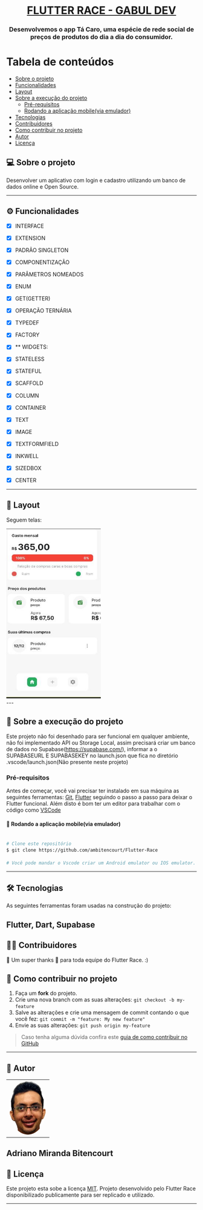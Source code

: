 <h1 align="center">
      <a href="#" alt="FLUTTER RACE - GABUL DEV"> FLUTTER RACE - GABUL DEV </a>
</h1>

<h3 align="center">
     Desenvolvemos o app Tá Caro, uma espécie de rede social de preços de produtos do dia a dia do consumidor. 
</h3>

Tabela de conteúdos
=================
<!--ts-->
   * [Sobre o projeto](#-sobre-o-projeto)
   * [Funcionalidades](#-sobre-o-projeto)
   * [Layout](#-layout)
   * [Sobre a execução do projeto](#-sobre-a-execução-do-projeto)
     * [Pré-requisitos](#pré-requisitos)
     * [Rodando a aplicação mobile(via emulador)](#user-content--rodando-a-aplicação-mobile(via-emulador))
   * [Tecnologias](#-tecnologias)
   * [Contribuidores](#-contribuidores)
   * [Como contribuir no projeto](#-como-contribuir-no-projeto)
   * [Autor](#-autor)
   * [Licença](#user-content--licença)
<!--te-->


## 💻 Sobre o projeto

Desenvolver um aplicativo com login e cadastro utilizando um banco de dados online e Open Source.

---

## ⚙️ Funcionalidades

- [x] INTERFACE
- [x] EXTENSION
- [x] PADRÃO SINGLETON
- [x] COMPONENTIZAÇÃO
- [x] PARÂMETROS NOMEADOS
- [x] ENUM
- [x] GET(GETTER)
- [x] OPERAÇÃO TERNÁRIA
- [x] TYPEDEF
- [x] FACTORY

- [x] ** WIDGETS:
- [x] STATELESS
- [x] STATEFUL
- [x] SCAFFOLD
- [x] COLUMN
- [x] CONTAINER
- [x] TEXT
- [x] IMAGE
- [x] TEXTFORMFIELD
- [x] INKWELL
- [x] SIZEDBOX
- [x] CENTER

---

## 🎨 Layout

Seguem telas:

<div align="left">
<img src="https://github.com/ambitencourt/Flutter-Race/blob/main/assets/images/Home.JPG" width=250px height=450px />
</div>
---

## 🚀 Sobre a execução do projeto

Este projeto não foi desenhado para ser funcional em qualquer ambiente, não foi implementado API ou Storage Local, assim precisará criar um banco de dados no Supabase(https://supabase.com/), informar a o SUPABASEURL E SUPABASEKEY no launch.json que fica no diretório .vscode/launch.json(Não presente neste projeto)


### Pré-requisitos

Antes de começar, você vai precisar ter instalado em sua máquina as seguintes ferramentas:
[Git](https://git-scm.com), [Flutter](https://flutter.dev/) seguindo o passo a passo para deixar o Flutter funcional.
Além disto é bom ter um editor para trabalhar com o código como [VSCode](https://code.visualstudio.com/)


#### 🧭 Rodando a aplicação mobile(via emulador)

```bash

# Clone este repositório
$ git clone https://github.com/ambitencourt/Flutter-Race

# Você pode mandar o Vscode criar um Android emulator ou IOS emulator.


```
---

## 🛠 Tecnologias

As seguintes ferramentas foram usadas na construção do projeto:

Flutter, Dart, Supabase
---

## 👨‍💻 Contribuidores

💜 Um super thanks 👏 para toda equipe do Flutter Race. :)


## 💪 Como contribuir no projeto

1. Faça um **fork** do projeto.
2. Crie uma nova branch com as suas alterações: `git checkout -b my-feature`
3. Salve as alterações e crie uma mensagem de commit contando o que você fez: `git commit -m "feature: My new feature"`
4. Envie as suas alterações: `git push origin my-feature`
> Caso tenha alguma dúvida confira este [guia de como contribuir no GitHub](./CONTRIBUTING.md)

---

## 🦸 Autor

<table>
  <tr>
    <td align="center"><a href="https://github.com/ambitencourt"><img style="border-radius: 50%;" src="https://github.com/ambitencourt/Flutter-Race/blob/main/assets/images/Banner2.png" width="100px;"</td>   
  </tr>
  
</table>

Adriano Miranda Bitencourt
---

## 📝 Licença

Este projeto esta sobe a licença [MIT](./LICENSE).
Projeto desenvolvido pelo Flutter Race disponibilizado publicamente para ser replicado e utilizado.


---

